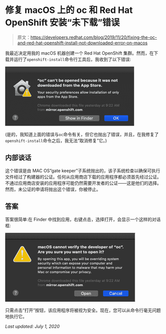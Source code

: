 # 修复 macOS 上的 oc 和 Red Hat OpenShift 安装“未下载”错误

> 原文：<https://developers.redhat.com/blog/2019/11/20/fixing-the-oc-and-red-hat-openshift-install-not-downloaded-error-on-macos>

我最近决定用我的 macOS 机器创建一个 Red Hat OpenShift 集群。然而，在下载并运行了`openshift-install`命令行工具后，我收到了以下错误:

![](img/def7791fc081b2a5d3f2846cff8c3a2b.png)

(是的，我知道上面的错误与`oc`命令有关，但它也抛出了错误，并且，在我修复了`openshift-install`命令之后，我无法“取消修复”它。)

## 内部谈话

这个错误是由 MAC OS“gate keeper”子系统抛出的，该子系统检查以确保可执行文件经过了构建器的公证。任何从应用商店下载的应用程序都必须首先经过公证。不通过应用商店安装的应用程序可能仍然需要开发者的公证——这是他们的选择。然而，未公证的申请将抛出这个错误，你被停止。

## 答案

答案很简单:在 Finder 中找到应用，右键点击，选择打开，会显示一个这样的对话框:

![](img/a51425ca7f193b072fce2d11791967cd.png)

只需点击“打开”按钮，该应用程序将被视为安全。现在，您可以从命令行毫无问题地执行它。

*Last updated: July 1, 2020*